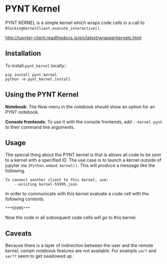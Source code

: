 PYNT Kernel
===========

PYNT KERNEL is a simple kernel which wraps code cells in a call to
`BlockingKernelClient.execute_interactive()`.

http://jupyter-client.readthedocs.io/en/latest/wrapperkernels.html

Installation
------------
To install ``pynt_kernel`` locally::

```shell
pip install pynt_kernel
python -m pynt_kernel.install
```

Using the PYNT Kernel
---------------------
**Notebook**: The *New* menu in the notebook should show an option for an PYNT notebook.

**Console frontends**: To use it with the console frontends, add ``--kernel pynt`` to
their command line arguments.

Usage
-----

The special thing about the PYNT kernel is that is allows all code to be sent to a kernel with a specified ID. The use case is to launch a kernel outside of jupyter via `IPython.embed_kernel()`. This will produce a message like the following.

    To connect another client to this kernel, use:
        --existing kernel-55995.json
        
In order to communicate with this kernel evaluate a code cell with the following contents.

    ***55995***
    
Now the code in all subsequent code cells will go to this kernel.

Caveats
-------

Because there is a layer of indirection between the user and the remote kernel, certain notebook features are not available. For example `var?` and `var??` seem to get swallowed up.
